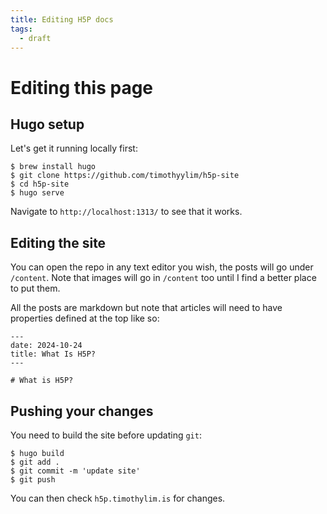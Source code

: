```yaml
---
title: Editing H5P docs
tags:
  - draft
---
```

# Editing this page

## Hugo setup

Let's get it running locally first: 

```
$ brew install hugo
$ git clone https://github.com/timothyylim/h5p-site
$ cd h5p-site
$ hugo serve
```

Navigate to `http://localhost:1313/` to see that it works. 

## Editing the site

You can open the repo in any text editor you wish, the posts will go under `/content`. Note that images will go in `/content` too until I find a better place to put them. 

All the posts are markdown but note that articles will need to have properties defined at the top like so:

```
---
date: 2024-10-24
title: What Is H5P?
---

# What is H5P?
```

## Pushing your changes

You need to build the site before updating `git`: 

```
$ hugo build
$ git add .
$ git commit -m 'update site'
$ git push
```

You can then check `h5p.timothylim.is` for changes. 







